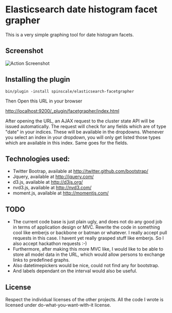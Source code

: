 # Elasticsearch date histogram facet grapher

This is a very simple graphing tool for date histogram facets.

## Screenshot

![Action Screenshot](https://github.com/spinscale/elasticsearch-facetgrapher/raw/master/facetgraph-screenshot.png)

## Installing the plugin 

```
bin/plugin -install spinscale/elasticsearch-facetgrapher
```

Then Open this URL in your browser

[http://localhost:9200/_plugin/facetgrapher/index.html](http://localhost:9200/_plugin/facetgrapher/index.html)

After opening the URL, an AJAX request to the cluster state API will be issued automatically.
The request will check for any fields which are of type "date" in your indices. These will be available in the dropdowns.
Whenever you select an index in your dropdown, you will only get listed those types which are available in this index. Same goes for the fields.

## Technologies used:

* Twitter Bootrap, available at http://twitter.github.com/bootstrap/
* Jquery, available at http://jquery.com/
* d3.js, available at http://d3js.org/
* nvd3.js, available at http://nvd3.com/
* moment.js, available at http://momentjs.com/

## TODO

* The current code base is just plain ugly, and does not do any good job in terms of application design or MVC. Rewrite the code in something cool like emberjs or backbone or batman or whatever. I really accept pull requests in this case. I havent yet really grasped stuff like emberjs. So I also accept hackathon requests :-)
* Furthermore, after making this more MVC like, I would like to be able to store all model data in the URL, which would allow persons to exchange links to predefined graphs.
* Also datetimepickers would be nice, could not find any for bootstrap.
* And labels dependant on the interval would also be useful.

## License

Respect the individual licenses of the other projects. All the code I wrote is licensed under do-what-you-want-with-it license.

